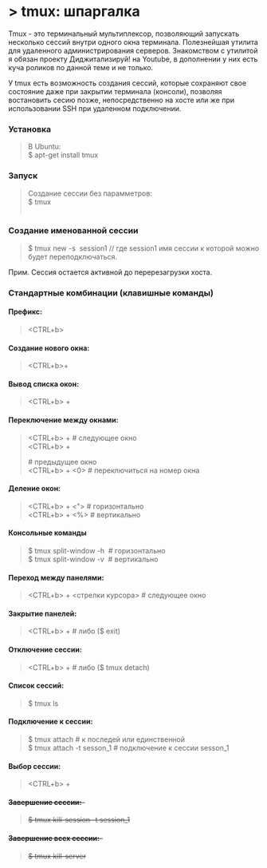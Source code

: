 # > tmux: шпаргалка  
Tmux - это терминальный мультиплексор, позволяющий запускать несколько сессий внутри одного окна терминала. Полезнейшая утилита для удаленного администрирования серверов. Знакомством с утилитой я обязан проекту Диджитализируй! на Youtube, в дополнении у них есть куча роликов по данной теме и не только.  
  
У tmux есть возможность создания сессий, которые сохраняют свое состояние даже при закрытии терминала (консоли), позволяя востановить сесию позже, непосредственно на хосте или же при использовании SSH при удаленном подключении.  
  
### Установка
> В Ubuntu:  
> $ apt-get install tmux  
  
### Запуск
> Создание сессии без парамметров:  
> $ tmux  
   
### Создание именованной сессии  
> $ tmux new -s  session1 // где session1 имя сессии к которой можно будет переподключаться.  
  
Прим. Сессия остается активной до перерезагрузки хоста.  
  
### Стандартные комбинации (клавишные команды)
  
#### Префикс:  
> <CTRL+b>
    
#### Создание нового окна:  
> <CTRL+b>+<c>  
    
#### Вывод списка окон:  
> <CTRL+b> + <w>  
  
#### Переключение между окнами:  
> <CTRL+b> + <n> # следующее окно  
> <CTRL+b> + <p> # предыдущее окно  
> <CTRL+b> + <0> # переключиться на номер окна  
  
#### Деление окон:  
> <CTRL+b> + <"> # горизонтально  
> <CTRL+b> + <%> # вертикально  
  
#### Консольные команды  
> $ tmux split-window -h  # горизонтально  
> $ tmux split-window -v  # вертикально  
  
#### Переход между панелями:  
> <CTRL+b> + <стрелки курсора> # следующее окно  

#### Закрытие панелей:  
> <CTRL+b> + <x> # либо ($ exit)  
  
#### Отключение сессии:  
> <CTRL+b> + <d> # либо ($ tmux detach)  
  
#### Список сесcий:    
> $ tmux ls  
  
#### Подключение к сессии:    
> $ tmux attach # к последей или единственной  
> $ tmux attach -t sesson_1 # подключение к сессии sesson_1  
  
#### Выбор сессии:  
> <CTRL+b> + <s>  
  
#### Завершение сессии:    
> $ tmux kill-session -t session_1  
  
#### Завершение всех сессии:    
> $ tmux kill-server  
